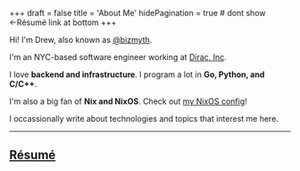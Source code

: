 +++
draft = false
title = 'About Me'
hidePagination = true # dont show ←Résumé link at bottom
+++

Hi! I'm Drew, also known as [@bizmyth](/about).

I'm an NYC-based software engineer working at [Dirac, Inc](https://www.diracinc.com/).

I love **backend and infrastructure**. I program a lot in **Go, Python, and C/C++**.

I'm also a big fan of **Nix and NixOS**. Check out [my NixOS config](https://github.com/AndrewCouncil/nixconf)!

I occassionally write about technologies and topics that interest me here.

---

## [Résumé](/resume/resume)
